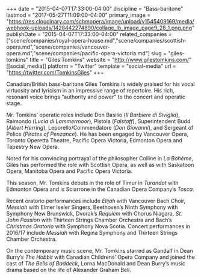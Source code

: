 +++
date = "2015-04-07T17:33:00-04:00"
discipline = "Bass-baritone"
lastmod = "2017-05-27T11:09:00-04:00"
primary_image = "https://res.cloudinary.com/schmopera/image/upload/v1545409169/media/webhook-uploads/1428442274890/collage_lb_image_page9_28_1.png.png"
publishDate = "2015-04-07T17:33:00-04:00"
related_companies = ["scene/companies/royal-opera-house.md","scene/companies/scottish-opera.md","scene/companies/vancouver-opera.md","scene/companies/pacific-opera-victoria.md"]
slug = "giles-tomkins"
title = "Giles Tomkins"
website = "http://www.gilestomkins.com/"
[[social_media]]
platform = "Twitter"
template = "social-media"
url = "https://twitter.com/TomkinsGiles"
+++

Canadian/British bass-baritone Giles Tomkins is widely praised for his vocal virtuosity and lyricism in an impressive range of repertoire. His rich, resonant voice brings “authority and power” to the concert and operatic stage.
 
Mr. Tomkins’ operatic roles include Don Basilio (*Il Barbiere di Siviglia*), Raimondo (*Lucia di Lammermoor*), Pistola (*Falstaff*), Superintendent Budd (*Albert Herring*), Leporello/Commendatore (*Don Giovanni*), and Sergeant of Police (*Pirates of Penzance*). He has been engaged by Vancouver Opera, Toronto Operetta Theatre, Pacific Opera Victoria, Edmonton Opera and Tapestry New Opera.
 
Noted for his convincing portrayal of the philosopher Colline in *La Bohème*, Giles has performed the role with Scottish Opera, as well as with Saskatoon Opera, Manitoba Opera and Pacific Opera Victoria.
 
This season, Mr. Tomkins debuts in the role of Timur in *Turandot* with Edmonton Opera and is Sciarrone in the Canadian Opera Company’s *Tosca*.
 
Recent oratorio performances include *Elijah* with Vancouver Bach Choir, *Messiah* with Elmer Iseler Singers, Beethoven’s Ninth Symphony with Symphony New Brunswick, Dvorak’s *Requiem* with Chorus Niagara, *St. John Passion* with Thirteen Strings Chamber Orchestra and Bach’s *Christmas Oratorio* with Symphony Nova Scotia. Concert performances in 2016/17 include *Messiah* with Regina Symphony and Thirteen Strings Chamber Orchestra.
 
On the contemporary music scene, Mr. Tomkins starred as Gandalf in Dean Burry’s *The Hobbit* with Canadian Childrens’ Opera Company and joined the cast of *The Bells of Baddeck*, Lorna MacDonald and Dean Burry’s music drama based on the life of Alexander Graham Bell.
